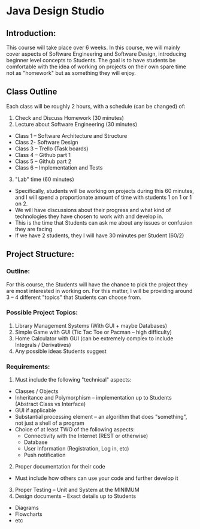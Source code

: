 # Java Design Studio
## Introduction:

This course will take place over 6 weeks. In this course, we will mainly cover aspects of Software Engineering and Software Design, introducing beginner level concepts to Students. The goal is to have students be comfortable with the idea of working on projects on their own spare time not as &quot;homework&quot; but as something they will enjoy.

## Class Outline

Each class will be roughly 2 hours, with a schedule (can be changed) of:

1. Check and Discuss Homework (30 minutes)
2. Lecture about Software Engineering (30 minutes)
  * Class 1 – Software Architecture and Structure
  * Class 2- Software Design
  * Class 3 – Trello (Task boards)
  * Class 4 – Github part 1
  * Class 5 – Github part 2
  * Class 6 – Implementation and Tests
3. &quot;Lab&quot; time (60 minutes)
  * Specifically, students will be working on projects during this 60 minutes, and I will spend a proportionate amount of time with students 1 on 1 or 1 on 2.
  * We will have discussions about their progress and what kind of technologies they have chosen to work with and develop in.
  * This is the time that Students can ask me about any issues or confusion they are facing
  * If we have 2 students, they I will have 30 minutes per Student (60/2)

## Project Structure:

### Outline:

For this course, the Students will have the chance to pick the project they are most interested in working on. For this matter, I will be providing around 3 – 4 different &quot;topics&quot; that Students can choose from.

### Possible Project Topics:

1. Library Management Systems (With GUI + maybe Databases)
2. Simple Game with GUI (Tic Tac Toe or Pacman – high difficulty)
3. Home Calculator with GUI (can be extremely complex to include Integrals / Derivatives)
4. Any possible ideas Students suggest



### Requirements:

1. Must include the following &quot;technical&quot; aspects:
  * Classes / Objects
  * Inheritance and Polymorphism – implementation up to Students (Abstract Class vs Interface)
  * GUI if applicable
  * Substantial processing element – an algorithm that does &quot;something&quot;, not just a shell of a program
  * Choice of at least TWO of the following aspects:
    * Connectivity with the Internet (REST or otherwise)
    * Database
    * User Information (Registration, Log in, etc)
    * Push notification
2. Proper documentation for their code
* Must include how others can use your code and further develop it
3. Proper Testing – Unit and System at the MINIMUM
4. Design documents – Exact details up to Students
  * Diagrams
  * Flowcharts
  * etc
